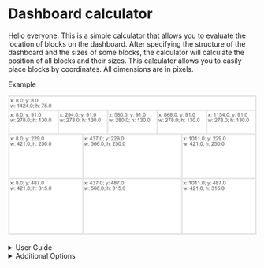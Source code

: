 # Dashboard calculator
Hello everyone. This is a simple calculator that allows you to evaluate the location of blocks on the dashboard. After specifying the structure of the dashboard and the sizes of some blocks, the calculator will calculate the position of all blocks and their sizes. This calculator allows you to easily place blocks by coordinates. All dimensions are in pixels.

Example

![alt text](https://github.com/vonOrso/Dashboard_calculator/blob/main/Example.png?raw=true)

<details>
  <summary>User Guide</summary>
  
  The main dashboard_calculator function is in the defs_calculator. The Size_notebook contains a small example of how the function works.
  
  You need to specify the size of the dashboard.
  
  ![image](https://user-images.githubusercontent.com/43719238/149387416-85a14bb9-3404-40cf-9c53-26fc273d3f22.png)
  
  You also need to specify the structure of the dashboard. The db_hor_sizes parameter specifies the number of blocks on each line and their width. 
  
  ![image](https://user-images.githubusercontent.com/43719238/149390312-10f827da-25c1-4d88-be9e-aee2369f553f.png)
  
  If you specify 'Auto' instead of size for blocks, the calculator will automatically calculate their sizes depending on the remaining width. That is, if there are 500 pixels left (in width) and 'Auto' was specified for two blocks, then the system will create two blocks of 250 pixels each. The red arrows mark the width that was calculated automatically, and the orange arrows indicate the width that was originally set.

  ![image](https://user-images.githubusercontent.com/43719238/149388631-a29df55c-1f63-4871-bd26-c0c2465972ed.png)
  
  It is not necessary to specify the height of each block, instead db_ver_sizes sets the height for all blocks in the line.
  
  ![image](https://user-images.githubusercontent.com/43719238/149392071-e5c01292-f843-4cad-98c2-642cc9f1415b.png)

  ![image](https://user-images.githubusercontent.com/43719238/149391615-a72c1ef6-c640-48a9-9bbe-cd0a63f9cc00.png)
  
  ![image](https://user-images.githubusercontent.com/43719238/149393189-0dc9584a-4a7e-45df-9a38-f74b3a75055d.png)
  
  These four parameters are required to specify. The result is a picture with the desired coordinates and dimensions.
  
  ![alt text](https://github.com/vonOrso/Dashboard_calculator/blob/main/Example.png?raw=true)
</details>

<details>
  <summary>Additional Options</summary>
  
  ● global_borders - size of borders between blocks (type - int, default - 8);
  
  ● img_name_and_format - path, image name and type (type - st, default - '');
  
  ● save - should the image be saved? (type - str, default - 'No');
  
  ● show - should the image be showed? (type - str, default - 'Yes');
  
  ● font - text font (default - ImageFont.truetype("arial.ttf", size=30)); 
  
  ● background_color - background color (type - str, default - '#E5E5E5'); 
  
  ● block_color - block_color (type - str, default - 'white'); 
  
  ● text_color - text color (type - str, default - '#484848');
  
  ● outer_padding - outer padding of text (type - int, default - 4); 
  
  ● text_pos_correction - this setting needs to be adjusted if the default font has been changed (type - int, default - 35).
</details>
